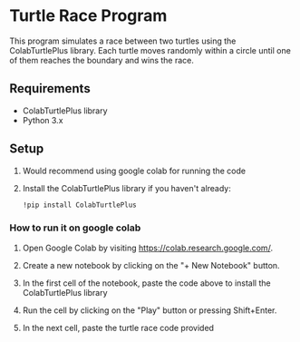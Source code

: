 # Turtle Race Program

This program simulates a race between two turtles using the ColabTurtlePlus library. Each turtle moves randomly within a circle until one of them reaches the boundary and wins the race.

## Requirements

- ColabTurtlePlus library
- Python 3.x

## Setup

1. Would recommend using google colab for running the code

2. Install the ColabTurtlePlus library if you haven't already:
   ```bash
   !pip install ColabTurtlePlus
### How to run it on google colab
1. Open Google Colab by visiting https://colab.research.google.com/.

2. Create a new notebook by clicking on the "+ New Notebook"  button.

3. In the first cell of the notebook, paste the code above to install the ColabTurtlePlus library

4. Run the cell by clicking on the "Play" button or pressing Shift+Enter.

5. In the next cell, paste the turtle race code provided